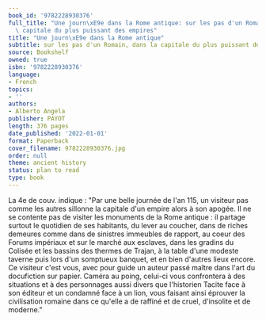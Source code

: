 ```yaml
---
book_id: '9782228930376'
full_title: "Une journ\xE9e dans la Rome antique: sur les pas d'un Romain, dans la\
  \ capitale du plus puissant des empires"
title: "Une journ\xE9e dans la Rome antique"
subtitle: sur les pas d'un Romain, dans la capitale du plus puissant des empires
source: Bookshelf
owned: true
isbn: '9782228930376'
language:
- French
topics:
- ''
authors:
- Alberto Angela
publisher: PAYOT
length: 376 pages
date_published: '2022-01-01'
format: Paperback
cover_filename: 9782228930376.jpg
order: null
theme: ancient history
status: plan to read
type: book
---
```

La 4e de couv. indique : "Par une belle journée de l'an 115, un visiteur pas comme les autres sillonne la capitale d'un empire alors à son apogée. Il ne se contente pas de visiter les monuments de la Rome antique : il partage surtout le quotidien de ses habitants, du lever au coucher, dans de riches demeures comme dans de sinistres immeubles de rapport, au coeur des Forums impériaux et sur le marché aux esclaves, dans les gradins du Colisée et les bassins des thermes de Trajan, à la table d'une modeste taverne puis lors d'un somptueux banquet, et en bien d'autres lieux encore. Ce visiteur c'est vous, avec pour guide un auteur passé maître dans l'art du docufiction sur papier. Caméra au poing, celui-ci vous confrontera à des situations et à des personnages aussi divers que l'historien Tacite face à son éditeur et un condamné face à un lion, vous faisant ainsi éprouver la civilisation romaine dans ce qu'elle a de raffiné et de cruel, d'insolite et de moderne."
